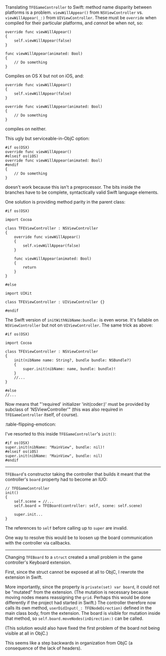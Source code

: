 Translating `TFEGameController` to Swift: method name disparity between platforms is a problem. `viewWillAppear()` from `NSViewController` vs. `viewWillAppear(_:)` from `UIViewController`. These must be `override` when compiled for their particular platforms, and _cannot_ be when not, so:

    override func viewWillAppear()
    {
        self.viewWillAppear(false)
    }
    
    func viewWillAppear(animated: Bool)
    {
        // Do something
    }

Compiles on OS X but not on iOS, and:

    override func viewWillAppear()
    {
        self.viewWillAppear(false)
    }
    
    override func viewWillAppear(animated: Bool)
    {
        // Do something
    }

compiles on neither.

This ugly but serviceable-in-ObjC option:

    #if os(OSX)
    override func viewWillAppear()
    #elseif os(iOS)
    override func viewWillAppear(animated: Bool)
    #endif
    {
        // Do something
    }
  
doesn't work because this isn't a preprocessor. The bits inside the branches have to be complete, syntactically valid Swift language elements.

One solution is providing method parity in the parent class:

    #if os(OSX)

    import Cocoa

    class TFEViewController : NSViewController
    {    
        override func viewWillAppear()
        {
            self.viewWillAppear(false)
        }
    
        func viewWillAppear(animated: Bool)
        {
            return
        }
    }

    #else
    
    import UIKit

    class TFEViewController : UIViewController {}
    
    #endif
    
The Swift version of `initWithNibName:bundle:` is even worse. It's failable on `NSViewController` but not on `UIViewController`. The same trick as above:

    #if os(OSX)

    import Cocoa

    class TFEViewController : NSViewController
    {    
        init(nibName name: String?, bundle bundle: NSBundle?)
        {
            super.init(nibName: name, bundle: bundle)!
        }
        //...
    }

    #else
    //...
    
Now means that "'required' initializer 'init(coder:)' must be provided by subclass of 'NSViewController'" (this was also required in ``TFEGameController`` itself, of course).

:table-flipping-emoticon:

I've resorted to this inside `TFEGameController`'s `init()`:

    #if os(OSX)
    super.init(nibName: "MainView", bundle: nil)!
    #elseif os(iOS)
    super.init(nibName: "MainView", bundle: nil)
    #endif
    
---

`TFEBoard`'s constructor taking the controller that builds it meant that the controller's `board` property had to become an IUO:

    // TFEGameController
    init()
    {
        self.scene = //...
        self.board = TFEBoard(controller: self, scene: self.scene)
        
        super.init...
    }
    
The references to `self` before calling up to `super` are invalid.

One way to resolve this would be to loosen up the board communication with the controller via callbacks.


---

Changing `TFEBoard` to a `struct` created a small problem in the game controller's Keyboard extension.

First, since the struct cannot be exposed at all to ObjC, I rewrote the extension in Swift.

More importantly, since the property is `private(set) var board`, it could not be "mutated" from the extension. (The mutation is necessary because moving nodes means reassigning the `grid`. Perhaps this would be done differently if the project had started in Swift.) The controller therefore now calls its own method, `userDidInput(_: TFENodeDirection)` defined in the main class body, from the extension. The board is visible for mutation inside that method, so `self.board.moveNodes(inDirection:)` can be called.

(This solution would also have fixed the first problem of the board not being visible at all in ObjC.)

This seems like a step backwards in organization from ObjC (a consequence of the lack of headers).